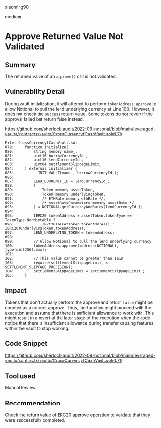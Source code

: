 xiaoming90

medium

# Approve Returned Value Not Validated

## Summary

The returned value of an `approve()` call is not validated.

## Vulnerability Detail

During vault initialization, it will attempt to perform `tokenAddress.approve` to allow Notional to pull the lend underlying currency at Line 100. However, it does not check the `success` return value. Some tokens do not revert if the approval failed but return false instead.

https://github.com/sherlock-audit/2022-09-notional/blob/main/leveraged-vaults/contracts/vaults/CrossCurrencyfCashVault.sol#L79

```solidity
File: CrossCurrencyfCashVault.sol
079:     function initialize(
080:         string memory name_,
081:         uint16 borrowCurrencyId_,
082:         uint16 lendCurrencyId_,
083:         uint64 settlementSlippageLimit_
084:     ) external initializer {
085:         __INIT_VAULT(name_, borrowCurrencyId_);
086: 
087:         LEND_CURRENCY_ID = lendCurrencyId_;
088:         (
089:             Token memory assetToken,
090:             Token memory underlyingToken,
091:             /* ETHRate memory ethRate */,
092:             /* AssetRateParameters memory assetRate */
093:         ) = NOTIONAL.getCurrencyAndRates(lendCurrencyId_);
094: 
095:         IERC20 tokenAddress = assetToken.tokenType == TokenType.NonMintable ?
096:             IERC20(assetToken.tokenAddress) : IERC20(underlyingToken.tokenAddress);
097:         LEND_UNDERLYING_TOKEN = tokenAddress;
098: 
099:         // Allow Notional to pull the lend underlying currency
100:         tokenAddress.approve(address(NOTIONAL), type(uint256).max);
101: 
102:         // This value cannot be greater than 1e18
103:         require(settlementSlippageLimit_ < SETTLEMENT_SLIPPAGE_PRECISION);
104:         settlementSlippageLimit = settlementSlippageLimit_;
105:     }
```

## Impact

Tokens that don't actually perform the approve and return `false` might be counted as a correct approve. Thus, the function might proceed with the execution and assume that there is sufficient allowance to work with. This might result in a revert at the later stage of the execution when the code notice that there is insufficient allowance during transfer causing features within the vault to stop working.

## Code Snippet

https://github.com/sherlock-audit/2022-09-notional/blob/main/leveraged-vaults/contracts/vaults/CrossCurrencyfCashVault.sol#L79

## Tool used

Manual Review

## Recommendation

Check the return value of ERC20 approve operation to validate that they were successfully completed.